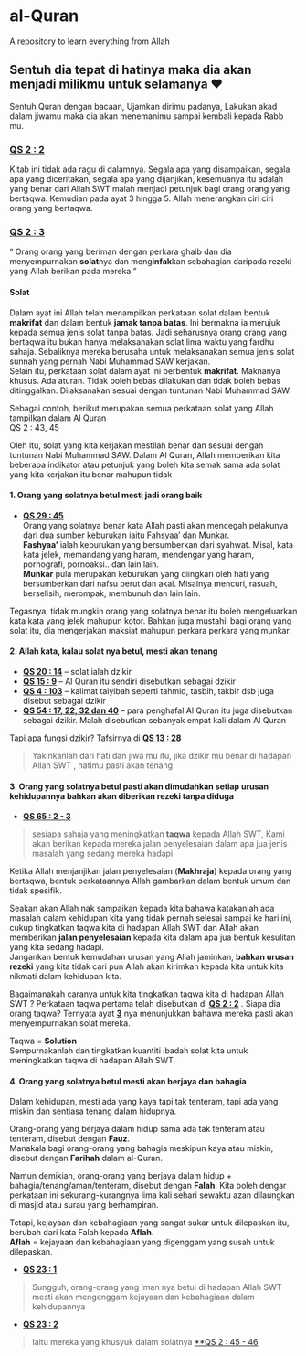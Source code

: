 # al-Quran
A repository to learn everything from Allah

## Sentuh dia tepat di hatinya maka dia akan menjadi milikmu untuk selamanya :heart:
Sentuh Quran dengan bacaan, Ujamkan dirimu padanya, Lakukan akad dalam jiwamu maka dia akan menemanimu sampai kembali kepada Rabb mu.
### [QS 2 : 2](https://quran.com/2/2)
Kitab ini tidak ada ragu di dalamnya. Segala apa yang disampaikan, segala apa yang diceritakan, segala apa yang dijanjikan, kesemuanya itu adalah yang benar dari Allah SWT malah menjadi petunjuk bagi orang orang yang bertaqwa. Kemudian pada ayat 3 hingga 5. Allah menerangkan ciri ciri orang yang bertaqwa.

### [QS 2 : 3](https://quran.com/2/3)
“ Orang orang yang beriman dengan perkara ghaib dan dia menyempurnakan **solat**nya dan meng**infak**kan sebahagian daripada rezeki yang Allah berikan pada mereka ”

#### Solat
Dalam ayat ini Allah telah menampilkan perkataan solat dalam bentuk **makrifat** dan dalam bentuk **jamak tanpa batas**. Ini bermakna ia merujuk kepada semua jenis solat tanpa batas. Jadi seharusnya orang orang yang bertaqwa itu bukan hanya melaksanakan solat lima waktu yang fardhu sahaja. Sebaliknya mereka berusaha untuk melaksanakan semua jenis solat sunnah yang pernah Nabi Muhammad SAW kerjakan.\
Selain itu, perkataan solat dalam ayat ini berbentuk **makrifat**. Maknanya khusus. Ada aturan. Tidak boleh bebas dilakukan dan tidak boleh bebas ditinggalkan. Dilaksanakan sesuai dengan tuntunan Nabi Muhammad SAW.

Sebagai contoh, berikut merupakan semua perkataan solat yang Allah tampilkan dalam Al Quran\
QS 2 : 43, 45

Oleh itu, solat yang kita kerjakan mestilah benar dan sesuai dengan tuntunan Nabi Muhammad SAW. Dalam Al Quran, Allah memberikan kita beberapa indikator atau petunjuk yang boleh kita semak sama ada solat yang kita kerjakan itu benar mahupun tidak
#### 1. Orang yang solatnya betul mesti jadi orang baik
- [**QS 29 : 45**](https://quran.com/29/45)\
Orang yang solatnya benar kata Allah pasti akan mencegah pelakunya dari dua sumber keburukan iaitu Fahsyaa’ dan Munkar.\
**Fashyaa’** ialah keburukan yang bersumberkan dari syahwat. Misal, kata kata jelek, memandang yang haram, mendengar yang haram, pornografi, pornoaksi.. dan lain lain.\
**Munkar** pula merupakan keburukan yang diingkari oleh hati yang bersumberkan dari nafsu perut dan akal. Misalnya mencuri, rasuah, berselisih, merompak, membunuh dan lain lain.

Tegasnya, tidak mungkin orang yang solatnya benar itu boleh mengeluarkan kata kata yang jelek mahupun kotor. Bahkan juga mustahil bagi orang yang solat itu, dia mengerjakan maksiat mahupun perkara perkara yang munkar.

#### 2. Allah kata, kalau solat nya betul, mesti akan tenang
- [**QS 20 : 14**](https://quran.com/20/14) – solat ialah dzikir
- [**QS 15 : 9**](https:/quran.com/15/9) – Al Quran itu sendiri disebutkan sebagai dzikir
- [**QS 4 : 103**](https://quran.com/4/103) – kalimat taiyibah seperti tahmid, tasbih, takbir dsb juga disebut sebagai dzikir
- [**QS 54 : 17, 22, 32 dan 40**](https://quran.com/54/17-40) – para penghafal Al Quran itu juga disebutkan sebagai dzikir. Malah disebutkan sebanyak empat kali dalam Al Quran

Tapi apa fungsi dzikir? Tafsirnya di [**QS 13 : 28**](https://quran.com/13/28)
> Yakinkanlah dari hati dan jiwa mu itu, jika dzikir mu benar di hadapan Allah SWT , hatimu pasti akan tenang

#### 3. Orang yang solatnya betul pasti akan dimudahkan setiap urusan kehidupannya bahkan akan diberikan rezeki tanpa diduga
- [**QS 65 : 2 - 3**](https://quran.com/65/2-3)
> sesiapa sahaja yang meningkatkan **taqwa** kepada Allah SWT, Kami akan berikan kepada mereka jalan penyelesaian dalam apa jua jenis masalah yang sedang mereka hadapi

Ketika Allah menjanjikan jalan penyelesaian (**Makhraja**) kepada orang yang bertaqwa, bentuk perkataannya Allah gambarkan dalam bentuk umum dan tidak spesifik.

Seakan akan Allah nak sampaikan kepada kita bahawa katakanlah ada masalah dalam kehidupan kita yang tidak pernah selesai sampai ke hari ini, cukup tingkatkan taqwa kita di hadapan Allah SWT dan Allah akan memberikan **jalan penyelesaian** kepada kita dalam apa jua bentuk kesulitan yang kita sedang hadapi.\
Jangankan bentuk kemudahan urusan yang Allah jaminkan, **bahkan urusan rezeki** yang kita tidak cari pun Allah akan kirimkan kepada kita untuk kita nikmati dalam kehidupan kita.

Bagaimanakah caranya untuk kita tingkatkan taqwa kita di hadapan Allah SWT ? Perkataan taqwa pertama telah disebutkan di [**QS 2 : 2**](https://quran.com/2/2) . Siapa dia orang taqwa? Ternyata ayat [**3**](https://quran.com/2/3) nya menunjukkan bahawa mereka pasti akan menyempurnakan solat mereka.

Taqwa = **Solution**\
Sempurnakanlah dan tingkatkan kuantiti ibadah solat kita untuk meningkatkan taqwa di hadapan Allah SWT.

#### 4. Orang yang solatnya betul mesti akan berjaya dan bahagia
Dalam kehidupan, mesti ada yang kaya tapi tak tenteram, tapi ada yang miskin dan sentiasa tenang dalam hidupnya.

Orang-orang yang berjaya dalam hidup sama ada tak tenteram atau tenteram, disebut dengan **Fauz**.\
Manakala bagi orang-orang yang bahagia meskipun kaya atau miskin, disebut dengan **Farihah** dalam al-Quran.

Namun demikian, orang-orang yang berjaya dalam hidup + bahagia/tenang/aman/tenteram, disebut dengan **Falah**. Kita boleh dengar perkataan ini sekurang-kurangnya lima kali sehari sewaktu azan dilaungkan di masjid atau surau yang berhampiran.

Tetapi, kejayaan dan kebahagiaan yang sangat sukar untuk dilepaskan itu, berubah dari kata Falah kepada **Aflah**.\
**Aflah** = kejayaan dan kebahagiaan yang digenggam yang susah untuk dilepaskan.

- [**QS 23 : 1**](https://quran.com/23/1)
> Sungguh, orang-orang yang iman nya betul di hadapan Allah SWT mesti akan mengenggam kejayaan dan kebahagiaan dalam kehidupannya
- [**QS 23 : 2**](https://quran.com/23/2)
> Iaitu mereka yang khusyuk dalam solatnya [**QS 2 : 45 - 46](https://quran.com/2/45-46)


